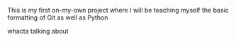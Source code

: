 This is my first on-my-own project where I will be teaching myself the basic 
formatting of Git as well as Python

whacta talking about